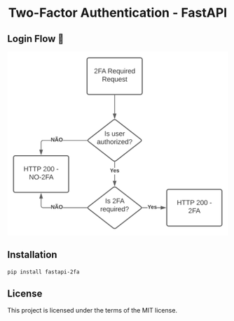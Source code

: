<h1 align="center">
    <strong>Two-Factor Authentication - FastAPI</strong>
</h1>


## Login Flow 🚨

![alt text](assets/2FA.svg)

## Installation

``` bash
pip install fastapi-2fa
```

## License

This project is licensed under the terms of the MIT license.
